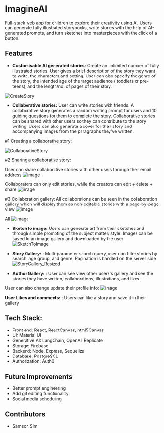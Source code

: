 # ImagineAI



Full-stack web app for children to explore their creativity using AI. Users can generate fully illustrated storybooks, write stories with the help of AI-generated prompts, and turn sketches into masterpieces with the click of a button. 




## Features
 

* **Customisable AI generated stories:** Create an unlimited number of fully illustrated stories. User gives a brief description of the story they want to write, the characters and setting. User can also specify the genre of the story, the intended age of the target audience ( toddlers or pre-teens), and the length/no. of pages of their story.  

 ![CreateStory](https://github.com/samsonsim2/storybook-frontend/assets/106437135/da4cfc67-1a74-4b78-9e5e-29d674ee47be)


* **Collaborative stories:** User can write stories with friends. A collaborative story generates a random writing prompt for users and 10 guiding questions for them to complete the story. Collaborative stories can be shared with other users so they can contribute to the story writing. Users can also generate a cover for their story and accompanying images from the paragraphs they've written.

#1 Creating a collaborative story: 

![CollaborativeStory](https://github.com/samsonsim2/storybook-frontend/assets/106437135/08597465-96f9-4d22-adfe-1012bf311653)

#2 Sharing a collaborative story: 

User can share collaborative stories with other users through their email address
![image](https://github.com/samsonsim2/storybook-frontend/assets/106437135/a066f707-5f5e-44f6-9400-22ca52723212)

Collaborators can only edit stories, while the creators can edit + delete + share 
![image](https://github.com/samsonsim2/storybook-frontend/assets/106437135/c7822b8a-835a-4386-ab0a-ff8879522812)

#3 Collaboration gallery: 
All collaborations can be seen in the collaboration gallery which will display them as non-editable stories with a page-by-page view 
![image](https://github.com/samsonsim2/storybook-frontend/assets/106437135/bd10b848-872d-4684-8e86-b713a5bad975)


All 
![image](https://github.com/samsonsim2/storybook-frontend/assets/106437135/eb6e3e17-e351-4aca-a3ea-8d17511811a9)


* **Sketch to image:** Users can generate art from their sketches and through simple prompting of the subject matter/ style. Images can be saved to an image gallery and downloaded by the user 
  ![SketchToImage](https://github.com/samsonsim2/storybook-frontend/assets/106437135/0ba91227-c18e-42e0-8d22-a1490590b20a)

  
* **Story Gallery:** : Multi-parameter search query, user can filter stories by search, age group, and genre. Pagination is handled on the server side
  ![StoryGallery_Resized](https://github.com/samsonsim2/storybook-frontend/assets/106437135/90ac9b0a-75ef-45f8-8f9b-91c56e811601)

* **Author Gallery:** : User can see view other users's gallery and see the stories they have written, collaborations, illustrations, and likes


User can also change update their profile info: 
![image](https://github.com/samsonsim2/storybook-frontend/assets/106437135/66b36d4e-8b21-4fc4-9647-f4a989c93f48)

 **User Likes and comments:** : Users can like a story and save it in their gallery 

 

 
## Tech Stack: 
* Front end: React, ReactCanvas, html5Canvas
* UI: Material UI
* Generative AI: LangChain, OpenAI, Replicate 
* Storage: Firebase
* Backend: Node, Express, Sequelize
* Database: PostgreSQL
* Authorization: Auth0

## Future Improvements
* Better prompt engineering 
* Add gif editing functionality
* Social media scheduling

## Contributors 
* Samson Sim

